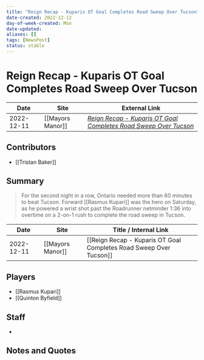 ```yaml
---
title: "Reign Recap - Kuparis OT Goal Completes Road Sweep Over Tucson"
date-created: 2022-12-12
day-of-week-created: Mon
date-updated: 
aliases: []
tags: [NewsPost]
status: stable
---
```


# Reign Recap - Kuparis OT Goal Completes Road Sweep Over Tucson

| Date       | Site             | External Link                                                                                                                                                     |
| ---------- | ---------------- | ----------------------------------------------------------------------------------------------------------------------------------------------------------------- |
| 2022-12-11 | [[Mayors Manor]] | [*Reign Recap - Kuparis OT Goal Completes Road Sweep Over Tucson*](https://mayorsmanor.com/2022/12/reign-recap-kuparis-ot-goal-completes-road-sweep-over-tucson/) |

## Contributors
- [[Tristan Baker]]

## Summary
> For the second night in a row, Ontario needed more than 60 minutes to beat Tucson. Forward [[Rasmus Kupari]] was the hero on Saturday, as he powered a wrist shot past the Roadrunner netminder 1:36 into overtime on a 2-on-1 rush to complete the road sweep in Tucson.

| Date       | Site             | Title / Internal Link                                              |
| ---------- | ---------------- | ------------------------------------------------------------------ |
| 2022-12-11 | [[Mayors Manor]] | [[Reign Recap - Kuparis OT Goal Completes Road Sweep Over Tucson]] |

## Players
- [[Rasmus Kupari]]
- [[Quinton Byfield]]

## Staff
- 

## Notes and Quotes


